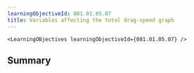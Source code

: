 ```yaml
---
learningObjectiveId: 081.01.05.07
title: Variables affecting the total drag-speed graph
---
```


```tsx eval
<LearningOBjectives learningObjectiveId={081.01.05.07} />
```

## Summary
